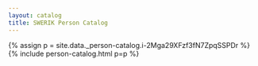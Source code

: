```yaml
---
layout: catalog
title: SWERIK Person Catalog
---
```

{% assign p = site.data._person-catalog.i-2Mga29XFzf3fN7ZpqSSPDr %}
{% include person-catalog.html p=p %}

